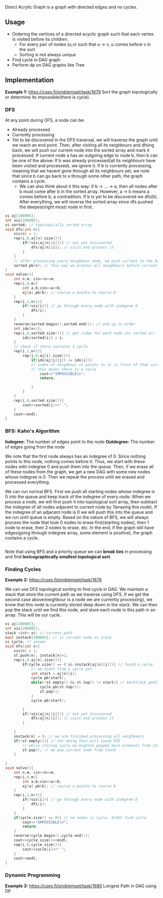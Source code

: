 Direct Acrylic Graph is a graph with directed edges and no cycles.
## Usage
- Ordering the vertices of a directed acyclic graph such that each vertex is visited before its children.
  - For every pair of nodes (u,v) such that u -> v, u comes before v in the sort
  - Sorting is not always unique
- Find cycle in DAG graph
- Perform dp on DAG graphs like Tree


## Implementation
**Example 1:** https://cses.fi/problemset/task/1679
Sort the graph topologically or determine its impossible(there is cycle).

### DFS
At any point during DFS, a node can be:
- Already processed
- Currently processing
- Yet to be discovered
In the DFS traversal, we will traverse the graph until we reach an end point. Then, after visiting all its neighbours and dfsing back, we will push our current node into the sorted array and mark it processed.
If current node a has an outgoing edge to node b, then b can be one of the above:
If b was already processed(all its neighbours have been visited and processed), we ignore it.
If b is currently processing, meaning that we havent gone through all its neighbours yet, we note that since b can go back to a through some other path, the graph contains a cycle.
  - We can also think about it this way: if b -> ... -> a, then all nodes after b must come after b in the sorted array. However, a -> b means a comes before b, a contradition.
If b is yet to be discovered we dfs(b).
After everything, we will reverse the sorted array since dfs pushed the deepest(right most) node in first.


```cpp
vi aj[200005];
int vis[200005];
vi sorted; // topologically sorted array
void dfs(int n){
    vis[n] = 1;
    rep(i,0,aj[n].size()){
        if(!vis[aj[n][i]]){ // not yet discovered
            dfs(aj[n][i]); // visit and process it
        }
    }
    // after processing every neighbour node, we push current to the back
    sorted.pb(n); // this way we process all neighbours before current
}
void solve(){
    int n,m; cin>>n>>m;
    rep(i,0,m){
        int a,b;cin>>a>>b;
        aj[a].pb(b); // course a points to course b
    }
    rep(i,1,n+1){
        if(!vis[i]){ // go through every node with indegree 0
            dfs(i);
        }
    }
    reverse(sorted.begin(),sorted.end()); // end up in order
    int idx[n+1];
    rep(i,0,sorted.size()){ // get index for each node inr sorted arr
        idx[sorted[i]] = i;
    }
    // check if there contains a cycle
    rep(i,1,n+1){
        rep(j,0,aj[i].size()){
            if(idx[aj[i][j]] <= idx[i]){ 
            // index of neighbour it points to is in front of than curr node
            // this means there is a cycle
                cout<<"IMPOSSIBLE\n";
                return;

            }
        }
    } 
    rep(i,0,sorted.size()){
        cout<<sorted[i]<<" ";
    }
    cout<<endl;
}   
```


### BFS: Kahn's Algorithm
**Indegree:** The number of edges point to the node
**Outdegree:** The number of edges going from the node

We note that the first node always has an indegree of 0. Since nothing points to this node, nothing comes before it. Thus, we start with these nodes with indegree 0 and push them into the queue. Then, if we erase all of these nodes from the graph, we get a new DAG with some new nodes whose indegree is 0. Then we repeat the process until we erased and processed everything. 

We can run normal BFS. First we push all starting nodes whose indegree is 0 into the queue and keep track of the indegree of every node. When we process a node, we will first push it into topological sort array, then subtract the indegree of all nodes adjacent to current node by 1(erasing this node). If the indegree of an adjacent node is 0 we will push this into the queue and we run until queue is empty. Based on the nature of BFS, we will always process the node that took 0 nodes to erase first(starting nodes), then 1 node to erase, then 2 nodes to erase, etc.
In the end, if the graph still have edges(going through indegree array, some element is positive), the graph contains a cycle.

```cpp

```

Note that using BFS and a priority queue we can **break ties** in processing and find **lexicographically smallest topological sort**.


### Finding Cycles
**Example 2:** https://cses.fi/problemset/task/1678

We can use DFS topological sorting to find cycle in DAG.
We maintain a stack that store the current path as we traverse using DFS. If we get the second case above(neighbour is a node we are currently processing), we know that this node is currently stored deep down in the stack. We can then pop the stack until we find this node, and store each node in this path in an array. This will be our cycle.

```cpp
vi aj[200005];
int vis[200005];
stack <int> st; // current path
bool instack[200005]; // is current node in stack
vi cycle; // answer
void dfs(int n){
    vis[n] = 1;
    st.push(n); instack[n]=1;
    rep(i,0,aj[n].size()){
        if(cycle.size() == 0 && instack[aj[n][i]]){ // found a cycle
            // we didnt find a cycle yet
            int start = aj[n][i];
            cycle.pb(start);
            while(!st.empty() && st.top() != start){ // backtrack path
                cycle.pb(st.top()); 
                st.pop();
            }
            cycle.pb(start);

        }
        if(!vis[aj[n][i]]){ // not yet discovered
            dfs(aj[n][i]); // visit and process it
        }
        
    }
    instack[n] = 0; // we are finished processing all neighbours
    if(!st.empty()){ // not doing this will cause RTE 
        // while storing cycle we mightve popped more elements from stack
        st.pop(); // we pop current node from stack
    }
    
}
void solve(){
    int n,m; cin>>n>>m;
    rep(i,0,m){
        int a,b;cin>>a>>b;
        aj[a].pb(b); // course a points to course b
    }
    rep(i,1,n+1){
        if(!vis[i]){ // go through every node with indegree 0
            dfs(i);
        }
    }
    if(cycle.size() == 0){ // no nodes in cycle, didnt find cycle
        cout<<"IMPOSSIBLE\n";
        return;
    }
    reverse(cycle.begin(),cycle.end());
    cout<<cycle.size()<<endl;
    rep(i,0,cycle.size()){
        cout<<cycle[i]<<" ";
    }
    cout<<endl;
}   
```


### Dynamic Programming

**Example 3:** https://cses.fi/problemset/task/1680
Longest Path in DAG using DP

